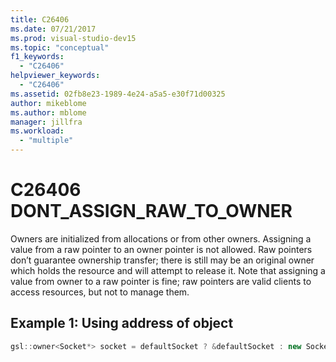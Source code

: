 ```yaml
---
title: C26406
ms.date: 07/21/2017
ms.prod: visual-studio-dev15
ms.topic: "conceptual"
f1_keywords:
  - "C26406"
helpviewer_keywords:
  - "C26406"
ms.assetid: 02fb8e23-1989-4e24-a5a5-e30f71d00325
author: mikeblome
ms.author: mblome
manager: jillfra
ms.workload:
  - "multiple"
---
```

# C26406  DONT_ASSIGN_RAW_TO_OWNER
Owners are initialized from allocations or from other owners. Assigning a value from a raw pointer to an owner pointer is not allowed. Raw pointers don’t guarantee ownership transfer; there is still may be an original owner which holds the resource and will attempt to release it. Note that assigning a value from owner to a raw pointer is fine; raw pointers are valid clients to access resources, but not to manage them.

## Example 1:  Using address of object
```cpp
gsl::owner<Socket*> socket = defaultSocket ? &defaultSocket : new Socket(); // C26406
```

